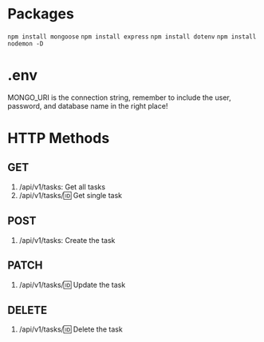 # Packages
`npm install mongoose`
`npm install express`
`npm install dotenv`
`npm install nodemon -D`

# .env
MONGO_URI is the connection string, remember to include the user, password, and database name in the right place!

# HTTP Methods
## GET
1. /api/v1/tasks: Get all tasks
2. /api/v1/tasks/:id: Get single task

## POST
1. /api/v1/tasks: Create the task

## PATCH
1. /api/v1/tasks/:id: Update the task

## DELETE
1. /api/v1/tasks/:id: Delete the task